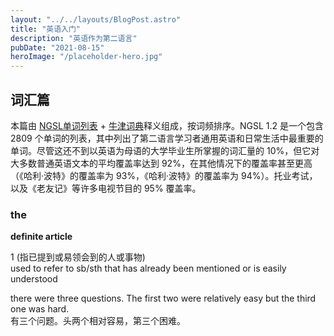 ```yaml
---
layout: "../../layouts/BlogPost.astro"
title: "英语入门"
description: "英语作为第二语言"
pubDate: "2021-08-15"
heroImage: "/placeholder-hero.jpg"
---
```




## 词汇篇
本篇由 [NGSL单词列表](https://www.newgeneralservicelist.com/) + [牛津词典](https://www.oxfordlearnersdictionaries.com/)释义组成，按词频排序。NGSL 1.2 是一个包含 2809 个单词的列表，其中列出了第二语言学习者通用英语和日常生活中最重要的单词。尽管这还不到以英语为母语的大学毕业生所掌握的词汇量的 10%，但它对大多数普通英语文本的平均覆盖率达到 92%，在其他情况下的覆盖率甚至更高（《哈利·波特》的覆盖率为 93%，《哈利·波特》的覆盖率为 94%）。托业考试，以及《老友记》等许多电视节目的 95% 覆盖率。

### the
**definite article**  

1 (指已提到或易领会到的人或事物)  
used to refer to sb/sth that has already been mentioned or is easily understood  

there were three questions. The first two were relatively easy but the third one was hard.  
有三个问题。头两个相对容易，第三个困难。